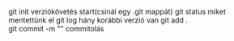 git init    verziókövetés start(csinál egy .git mappát)
git status  miket mentettünk el
git log     hány korábbi verzió van
git add .   
git commit -m ""    commitolás